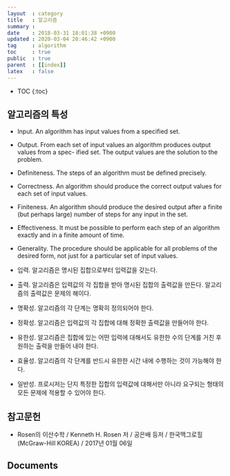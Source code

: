 ```yaml
---
layout  : category
title   : 알고리즘
summary :
date    : 2018-03-31 18:01:38 +0900
updated : 2020-03-04 20:46:42 +0900
tag     : algorithm
toc     : true
public  : true
parent  : [[index]]
latex   : false
---
```

* TOC
{:toc}

## 알고리즘의 특성

>
* Input. An algorithm has input values from a specified set.
* Output. From each set of input values an algorithm produces output values from a spec-
ified set. The output values are the solution to the problem.
* Definiteness. The steps of an algorithm must be defined precisely.
* Correctness. An algorithm should produce the correct output values for each set of input values.
* Finiteness. An algorithm should produce the desired output after a finite (but perhaps large) number of steps for any input in the set.
* Effectiveness. It must be possible to perform each step of an algorithm exactly and in a finite amount of time.
* Generality. The procedure should be applicable for all problems of the desired form, not just for a particular set of input values.

* 입력. 알고리즘은 명시된 집합으로부터 입력값을 갖는다.
* 출력. 알고리즘은 입력값의 각 집합을 받아 명시된 집합의 출력값을 만든다. 알고리즘의 출력값은 문제의 해이다.
* 명확성. 알고리즘의 각 단계는 명확히 정의되어야 한다.
* 정확성. 알고리즘은 입력값의 각 집합에 대해 정확한 출력값을 만들어야 한다.
* 유한성. 알고리즘은 집합에 있는 어떤 입력에 대해서도 유한한 수의 단계를 거친 후 원하는 출력을 만들어 내야 한다.
* 효율성. 알고리즘의 각 단계를 반드시 유한한 시간 내에 수행하는 것이 가능해야 한다.
* 일반성. 프로시저는 단지 특정한 집합의 입력값에 대해서만 아니라 요구되는 형태의 모든 문제에 적용할 수 있어야 한다.

## 참고문헌

* Rosen의 이산수학 / Kenneth H. Rosen 저 / 공은배 등저 / 한국맥그로힐(McGraw-Hill KOREA) / 2017년 01월 06일

## Documents
